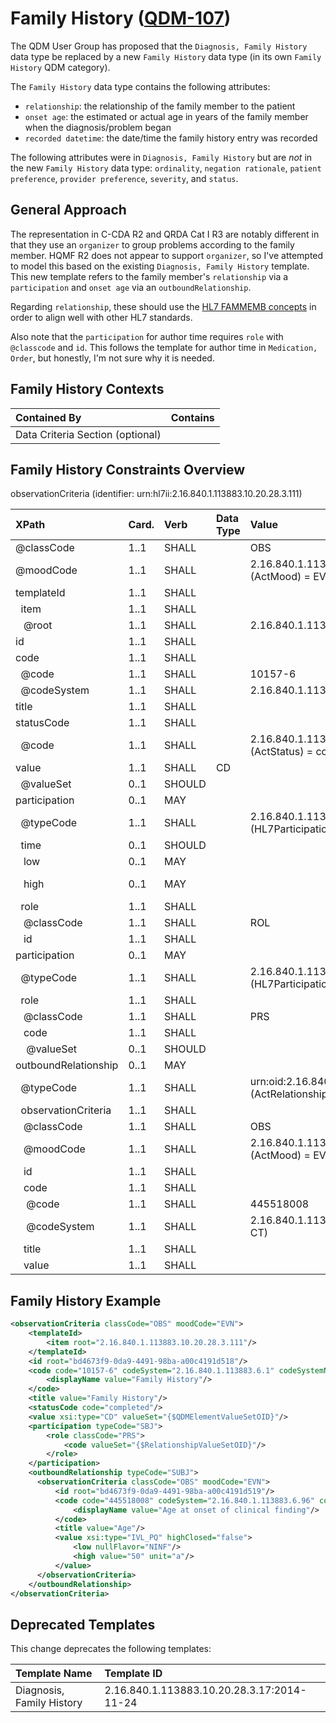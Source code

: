 Family History ([QDM-107](http://jira.oncprojectracking.org/browse/QDM-107)\)
=============================================================================

The QDM User Group has proposed that the `Diagnosis, Family History` data type be replaced by a new `Family History` data type (in its own `Family History` QDM category).

The `Family History` data type contains the following attributes:

-	`relationship`: the relationship of the family member to the patient
-	`onset age`: the estimated or actual age in years of the family member when the diagnosis/problem began
-	`recorded datetime`: the date/time the family history entry was recorded

The following attributes were in `Diagnosis, Family History` but are *not* in the new `Family History` data type: `ordinality`, `negation rationale`, `patient preference`, `provider preference`, `severity`, and `status`.

General Approach
----------------

The representation in C-CDA R2 and QRDA Cat I R3 are notably different in that they use an `organizer` to group problems according to the family member. HQMF R2 does not appear to support `organizer`, so I've attempted to model this based on the existing `Diagnosis, Family History` template. This new template refers to the family member's `relationship` via a `participation` and `onset age` via an `outboundRelationship`.

Regarding `relationship`, these should use the [HL7 FAMMEMB concepts](http://hl7-fhir.github.io/v3/RoleCode/index.html#FAMMEMB) in order to align well with other HL7 standards.

Also note that the `participation` for author time requires `role` with `@classcode` and `id`. This follows the template for author time in `Medication, Order`, but honestly, I'm not sure why it is needed.

Family History Contexts
-----------------------

| Contained By                     | Contains |
|:---------------------------------|:---------|
| Data Criteria Section (optional) |          |

Family History Constraints Overview
-----------------------------------

observationCriteria (identifier: urn:hl7ii:2.16.840.1.113883.10.20.28.3.111)

| XPath                          | Card. | Verb   | Data Type | Value                                                         | QDM Attribute                      |
|:-------------------------------|:------|:-------|:----------|:--------------------------------------------------------------|:-----------------------------------|
| @classCode                     | 1..1  | SHALL  |           | OBS                                                           |                                    |
| @moodCode                      | 1..1  | SHALL  |           | 2.16.840.1.113883.5.1001 (ActMood) = EVN                      |                                    |
| templateId                     | 1..1  | SHALL  |           |                                                               |                                    |
| &nbsp; item                    | 1..1  | SHALL  |           |                                                               |                                    |
| &nbsp;&nbsp; @root             | 1..1  | SHALL  |           | 2.16.840.1.113883.10.20.28.3.111                              |                                    |
| id                             | 1..1  | SHALL  |           |                                                               |                                    |
| code                           | 1..1  | SHALL  |           |                                                               |                                    |
| &nbsp; @code                   | 1..1  | SHALL  |           | 10157-6                                                       |                                    |
| &nbsp; @codeSystem             | 1..1  | SHALL  |           | 2.16.840.1.113883.6.1 (LOINC)                                 |                                    |
| title                          | 1..1  | SHALL  |           |                                                               |                                    |
| statusCode                     | 1..1  | SHALL  |           |                                                               |                                    |
| &nbsp; @code                   | 1..1  | SHALL  |           | 2.16.840.1.113883.5.14 (ActStatus) = completed                |                                    |
| value                          | 1..1  | SHALL  | CD        |                                                               |                                    |
| &nbsp; @valueSet               | 0..1  | SHOULD |           |                                                               | {$QDMElementValueSetOID}           |
| participation                  | 0..1  | MAY    |           |                                                               |                                    |
| &nbsp; @typeCode               | 1..1  | SHALL  |           | 2.16.840.1.113883.5.90 (HL7ParticipationType) = AUT           |                                    |
| &nbsp; time                    | 0..1  | SHOULD |           |                                                               |                                    |
| &nbsp;&nbsp; low               | 0..1  | MAY    |           |                                                               | *(default start)*                  |
| &nbsp;&nbsp; high              | 0..1  | MAY    |           |                                                               | recorded datetime *(default stop)* |
| &nbsp; role                    | 1..1  | SHALL  |           |                                                               |                                    |
| &nbsp;&nbsp; @classCode        | 1..1  | SHALL  |           | ROL                                                           |                                    |
| &nbsp;&nbsp; id                | 1..1  | SHALL  |           |                                                               |                                    |
| participation                  | 0..1  | MAY    |           |                                                               |                                    |
| &nbsp; @typeCode               | 1..1  | SHALL  |           | 2.16.840.1.113883.5.90 (HL7ParticipationType) = SBJ           |                                    |
| &nbsp; role                    | 1..1  | SHALL  |           |                                                               |                                    |
| &nbsp;&nbsp; @classCode        | 1..1  | SHALL  |           | PRS                                                           |                                    |
| &nbsp;&nbsp; code              | 1..1  | SHALL  |           |                                                               |                                    |
| &nbsp;&nbsp;&nbsp; @valueSet   | 0..1  | SHOULD |           |                                                               | relationship                       |
| outboundRelationship           | 0..1  | MAY    |           |                                                               |                                    |
| &nbsp; @typeCode               | 1..1  | SHALL  |           | urn:oid:2.16.840.1.113883.5.1002 (ActRelationshipType) = SUBJ |                                    |
| &nbsp; observationCriteria     | 1..1  | SHALL  |           |                                                               |                                    |
| &nbsp;&nbsp; @classCode        | 1..1  | SHALL  |           | OBS                                                           |                                    |
| &nbsp;&nbsp; @moodCode         | 1..1  | SHALL  |           | 2.16.840.1.113883.5.1001 (ActMood) = EVN                      |                                    |
| &nbsp;&nbsp; id                | 1..1  | SHALL  |           |                                                               |                                    |
| &nbsp;&nbsp; code              | 1..1  | SHALL  |           |                                                               |                                    |
| &nbsp;&nbsp;&nbsp; @code       | 1..1  | SHALL  |           | 445518008                                                     |                                    |
| &nbsp;&nbsp;&nbsp; @codeSystem | 1..1  | SHALL  |           | 2.16.840.1.113883.6.96 (SNOMED CT)                            |                                    |
| &nbsp;&nbsp; title             | 1..1  | SHALL  |           |                                                               |                                    |
| &nbsp;&nbsp; value             | 1..1  | SHALL  |           |                                                               | onset age                          |

Family History Example
----------------------

```xml
<observationCriteria classCode="OBS" moodCode="EVN">
    <templateId>
        <item root="2.16.840.1.113883.10.20.28.3.111"/>
    </templateId>
    <id root="bd4673f9-0da9-4491-98ba-a00c4191d518"/>
    <code code="10157-6" codeSystem="2.16.840.1.113883.6.1" codeSystemName="LOINC">
        <displayName value="Family History"/>
    </code>
    <title value="Family History"/>
    <statusCode code="completed"/>
    <value xsi:type="CD" valueSet="{$QDMElementValueSetOID}"/>
    <participation typeCode="SBJ">
        <role classCode="PRS">
            <code valueSet="{$RelationshipValueSetOID}"/>
        </role>
    </participation>
    <outboundRelationship typeCode="SUBJ">
      <observationCriteria classCode="OBS" moodCode="EVN">
          <id root="bd4673f9-0da9-4491-98ba-a00c4191d519"/>
          <code code="445518008" codeSystem="2.16.840.1.113883.6.96" codeSystemName="SNOMED CT">
              <displayName value="Age at onset of clinical finding"/>
          </code>
          <title value="Age"/>
          <value xsi:type="IVL_PQ" highClosed="false">
              <low nullFlavor="NINF"/>
              <high value="50" unit="a"/>
          </value>
      </observationCriteria>
    </outboundRelationship>
</observationCriteria>
```

Deprecated Templates
--------------------

This change deprecates the following templates:

| Template Name             | Template ID                                |
|:--------------------------|:-------------------------------------------|
| Diagnosis, Family History | 2.16.840.1.113883.10.20.28.3.17:2014-11-24 |
